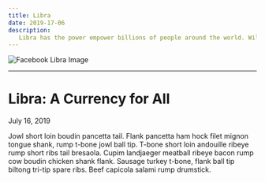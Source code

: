 ```yaml
---
title: Libra
date: 2019-17-06
description:
   Libra has the power empower billions of people around the world. Will it live up to its mission, or will it be yet another dicey move for corporations to control more of our world? 
---
```


![Facebook Libra Image](https://github.com/vadini-agrawal/image-repository/blob/master/images/libracover.png?raw=true "Facebook Libra Logo")

---
# Libra: A Currency for All
July 16, 2019 

Jowl short loin boudin pancetta tail. Flank pancetta ham hock filet mignon tongue shank, rump t-bone jowl ball tip. T-bone short loin andouille ribeye rump short ribs tail bresaola. Cupim landjaeger meatball ribeye bacon rump cow boudin chicken shank flank. Sausage turkey t-bone, flank ball tip biltong tri-tip spare ribs. Beef capicola salami rump drumstick.

<Footer />
